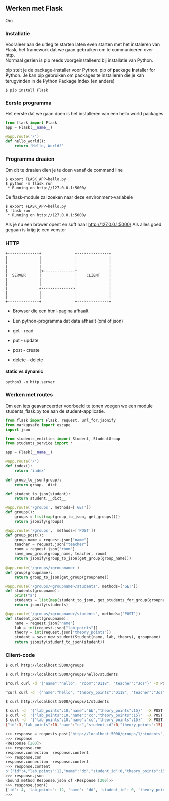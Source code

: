 ## Werken met Flask

Om 

### Installatie

Vooraleer aan de uitleg te starten laten even starten met het instaleren van Flask, het framework dat we gaan gebruiken om te communiceren over http.  
Normaal gezien is pip reeds voorgeinstalleerd bij installatie van Python.

pip stelt je de package-installer voor Python. pip of **p**ackage **i**nstaller for **P**ython.
Je kan pip gebruiken om packages te installeren die je kan terugvinden in de Python Package Index (en andere)

~~~
$ pip install Flask
~~~

### Eerste programma

Het eerste dat we gaan doen is het installeren van een hello world packages

~~~python
from flask import Flask
app = Flask(__name__)

@app.route('/')
def hello_world():
    return 'Hello, World!'
~~~

### Programma draaien

Om dit te draaien dien je te doen vanaf de command line

~~~
$ export FLASK_APP=hello.py
$ python -m flask run
 * Running on http://127.0.0.1:5000/
~~~

De flask-module zal zoeken naar deze environment-variabele

~~~
$ export FLASK_APP=hello.py
$ flask run
 * Running on http://127.0.0.1:5000/
~~~
Als je nu een brower opent en suft naar http://127.0.0.1:5000/
Als alles goed gegaan is krijg je een venster

### HTTP

~~~
+--------------+               +--------------+
|              |               |              |
|              |               |              |
|              |               |              |
|              |<--------------+              |
|  SERVER      |               |    CLIENT    |
|              |               |              |
|              |               |              |
|              +-------------->|              |
|              |               |              |
|              |               |              |
+--------------+               +--------------+
~~~

* Browser die een html-pagina afhaalt
* Een python-programma dat data afhaalt (xml of json)

* get - read
* put - update
* post - create
* delete - delete

#### static vs dynamic

~~~
python3 -m http.server
~~~

### Werken met routes

Om een iets geavanceerder voorbeeld te tonen voegen we een module students_flask.py toe aan de student-applicatie.

~~~python
from flask import Flask, request, url_for,jsonify
from markupsafe import escape
import json

from students_entities import Student, StudentGroup
from students_service import *

app = Flask(__name__)

@app.route('/')
def index():
    return 'index'

def group_to_json(group):
    return group.__dict__

def student_to_json(student):
    return student.__dict__

@app.route('/groups', methods=['GET'])
def groups():
    groups = list(map(group_to_json, get_groups()))
    return jsonify(groups)

@app.route('/groups',  methods=['POST'])
def group_post():
    group_name = request.json["name"]
    teacher = request.json["teacher"]
    room = request.json["room"]
    save_new_group(group_name, teacher, room)
    return jsonify(group_to_json(get_group(group_name)))

@app.route('/groups/<groupname>')
def group(groupname):
    return group_to_json(get_group(groupname))

@app.route('/groups/<groupname>/students', methods=['GET'])
def students(groupname):
    print("a")
    students = list(map(student_to_json, get_students_for_group(groupname)))
    return jsonify(students)

@app.route('/groups/<groupname>/students', methods=['POST'])
def student_post(groupname):
    name = request.json["name"]
    lab = int(request.json["lab_points"])
    theory = int(request.json["theory_points"])
    student = save_new_student(Student(name, lab, theory), groupname)
    return jsonify(student_to_json(student))
~~~

### Client-code

~~~bash
$ curl http://localhost:5000/groups

$ curl http://localhost:5000/groups/hello/students

$^curl curl -d '{"name":"hello", "room":"D118", "teacher":"Jos"}' -X POST -H "Content-Type: application/json" -X POST http://localhost:5000/groups

^curl curl -d '{"name":"hello", "theory_points":"D118", "teacher":"Jos"}' -X POST -H "Content-Type: application/json" -X POST http://localhost:5000/groups

$ curl http://localhost:5000/groups/1/students 

$ curl -d  '{"lab_points":10,"name":"bb","theory_points":15}'  -X POST -H "Content-Type: application/json" -X POST http://localhost:5000/groups/1/students
$ curl -d  '{"lab_points":10,"name":"cc","theory_points":15}'  -X POST -H "Content-Type: application/json" -X POST http://localhost:5000/groups/1/students
$ curl -d  '{"lab_points":10,"name":"cc","theory_points":15}'  -X POST -H "Content-Type: application/json" -X POST http://localhost:5000/groups/1/students
{"id":3,"lab_points":10,"name":"cc","student_id":0,"theory_points":15}

~~~

~~~python
>>> response = requests.post("http://localhost:5000/groups/1/students",json={"lab_points":12,"name":"dd","theory_points":15})
>>> response
<Response [200]>
>>> response.con
response.connection  response.content     
>>> response.con
response.connection  response.content     
>>> response.content
b'{"id":4,"lab_points":12,"name":"dd","student_id":0,"theory_points":15}\n'
>>> response.json
<bound method Response.json of <Response [200]>>
>>> response.json()
{'id': 4, 'lab_points': 12, 'name': 'dd', 'student_id': 0, 'theory_points': 15}
>>> 
~~~